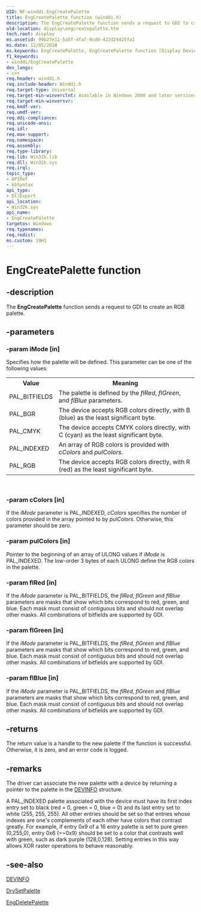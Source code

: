 ```yaml
---
UID: NF:winddi.EngCreatePalette
title: EngCreatePalette function (winddi.h)
description: The EngCreatePalette function sends a request to GDI to create an RGB palette.
old-location: display\engcreatepalette.htm
tech.root: display
ms.assetid: 99b27e11-5a5f-4fa7-9cd0-422d24425fa1
ms.date: 12/05/2018
ms.keywords: EngCreatePalette, EngCreatePalette function [Display Devices], display.engcreatepalette, gdifncs_53382d1c-5765-48ee-904b-52dc46338d38.xml, winddi/EngCreatePalette
f1_keywords:
- winddi/EngCreatePalette
dev_langs:
- c++
req.header: winddi.h
req.include-header: Winddi.h
req.target-type: Universal
req.target-min-winverclnt: Available in Windows 2000 and later versions of the Windows operating systems.
req.target-min-winversvr: 
req.kmdf-ver: 
req.umdf-ver: 
req.ddi-compliance: 
req.unicode-ansi: 
req.idl: 
req.max-support: 
req.namespace: 
req.assembly: 
req.type-library: 
req.lib: Win32k.lib
req.dll: Win32k.sys
req.irql: 
topic_type:
- APIRef
- kbSyntax
api_type:
- DllExport
api_location:
- Win32k.sys
api_name:
- EngCreatePalette
targetos: Windows
req.typenames: 
req.redist: 
ms.custom: 19H1
---
```


# EngCreatePalette function


## -description


The <b>EngCreatePalette</b> function sends a request to GDI to create an RGB palette.


## -parameters




### -param iMode [in]

Specifies how the palette will be defined. This parameter can be one of the following values:

<table>
<tr>
<th>Value</th>
<th>Meaning</th>
</tr>
<tr>
<td>
PAL_BITFIELDS

</td>
<td>
The palette is defined by the <i>flRed</i>, <i>flGreen</i>, and <i>flBlue</i> parameters.

</td>
</tr>
<tr>
<td>
PAL_BGR

</td>
<td>
The device accepts RGB colors directly, with B (blue) as the least significant byte.

</td>
</tr>
<tr>
<td>
PAL_CMYK

</td>
<td>
The device accepts CMYK colors directly, with C (cyan) as the least significant byte.

</td>
</tr>
<tr>
<td>
PAL_INDEXED

</td>
<td>
An array of RGB colors is provided with <i>cColors</i> and <i>pulColors</i>.

</td>
</tr>
<tr>
<td>
PAL_RGB

</td>
<td>
The device accepts RGB colors directly, with R (red) as the least significant byte.

</td>
</tr>
</table>
 


### -param cColors [in]

If the <i>iMode</i> parameter is PAL_INDEXED, <i>cColors</i> specifies the number of colors provided in the array pointed to by <i>pulColors</i>. Otherwise, this parameter should be zero.


### -param pulColors [in]

Pointer to the beginning of an array of ULONG values if <i>iMode</i> is PAL_INDEXED. The low-order 3 bytes of each ULONG define the RGB colors in the palette.


### -param flRed [in]

If the <i>iMode</i> parameter is PAL_BITFIELDS, the <i>flRed</i>, <i>flGreen</i> and <i>flBlue</i> parameters are masks that show which bits correspond to red, green, and blue. Each mask must consist of contiguous bits and should not overlap other masks. All combinations of bitfields are supported by GDI.


### -param flGreen [in]

If the <i>iMode</i> parameter is PAL_BITFIELDS, the <i>flRed</i>, <i>flGreen</i> and <i>flBlue</i> parameters are masks that show which bits correspond to red, green, and blue. Each mask must consist of contiguous bits and should not overlap other masks. All combinations of bitfields are supported by GDI.


### -param flBlue [in]

If the <i>iMode</i> parameter is PAL_BITFIELDS, the <i>flRed</i>, <i>flGreen</i> and <i>flBlue</i> parameters are masks that show which bits correspond to red, green, and blue. Each mask must consist of contiguous bits and should not overlap other masks. All combinations of bitfields are supported by GDI.


## -returns



The return value is a handle to the new palette if the function is successful. Otherwise, it is zero, and an error code is logged.




## -remarks



The driver can associate the new palette with a device by returning a pointer to the palette in the <a href="https://docs.microsoft.com/windows/desktop/api/winddi/ns-winddi-devinfo">DEVINFO</a> structure.

A PAL_INDEXED palette associated with the device must have its first index entry set to black (red = 0, green = 0, blue = 0) and its last entry set to white (255, 255, 255). All other entries should be set so that entries whose indexes are one's complements of each other have colors that contrast greatly. For example, if entry 0x9 of a 16 entry palette is set to pure green (0,255,0), entry 0x6 (=~0x9) should be set to a color that contrasts well with green, such as dark purple (128,0,128). Setting entries in this way allows XOR raster operations to behave reasonably.




## -see-also




<a href="https://docs.microsoft.com/windows/desktop/api/winddi/ns-winddi-devinfo">DEVINFO</a>



<a href="https://docs.microsoft.com/windows/desktop/api/winddi/nf-winddi-drvsetpalette">DrvSetPalette</a>



<a href="https://docs.microsoft.com/windows/desktop/api/winddi/nf-winddi-engdeletepalette">EngDeletePalette</a>
 

 

